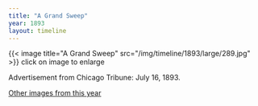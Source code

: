 ```yaml
---
title: "A Grand Sweep"
year: 1893
layout: timeline
---
```


{{< image title="A Grand Sweep" src="/img/timeline/1893/large/289.jpg" >}}
click on image to enlarge

Advertisement from Chicago Tribune: July 16, 1893.  

[Other images from this year](/historical/timeline/1893)